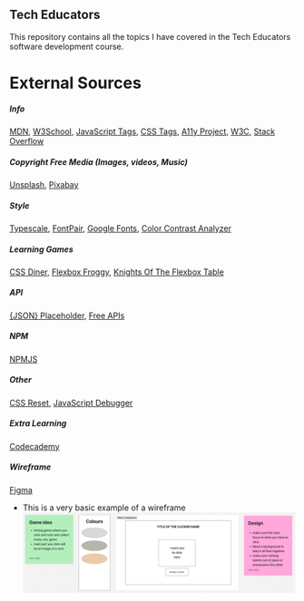 ## Tech Educators

This repository contains all the topics I have covered in the Tech Educators software development course.

# External Sources

##### Info

[MDN](https://developer.mozilla.org/en-US/), [W3School](https://www.w3schools.com/), [JavaScript Tags](https://www.joshwcomeau.com/operator-lookup/), [CSS Tags](https://acchou.github.io/html-css-cheat-sheet/html-css-cheat-sheet.html#css), [A11y Project](https://www.a11yproject.com/checklist/), [W3C](https://www.w3.org/), [Stack Overflow](https://stackoverflow.com/questions)

##### Copyright Free Media (Images, videos, Music)

[Unsplash](https://unsplash.com/), [Pixabay](https://pixabay.com/)

##### Style

[Typescale](https://typescale.com/), [FontPair](https://fontpair.co/category/sans-serif), [Google Fonts](https://fonts.google.com/), [Color Contrast Analyzer](https://color.adobe.com/create/color-contrast-analyzer)

##### Learning Games

[CSS Diner](https://flukeout.github.io/), [Flexbox Froggy](https://flexboxfroggy.com/), [Knights Of The Flexbox Table](https://knightsoftheflexboxtable.com/)

##### API

[{JSON} Placeholder](https://jsonplaceholder.typicode.com/), [Free APIs](https://free-apis.github.io/#/)

##### NPM

[NPMJS](https://www.npmjs.com/)

##### Other

[CSS Reset](https://jgthms.com/minireset.css/), [JavaScript Debugger](https://pythontutor.com/javascript.html#mode=edit)

##### Extra Learning

[Codecademy](https://www.codecademy.com/)

##### Wireframe

[Figma](https://www.figma.com/)

- This is a very basic example of a wireframe
  ![Basic wireframe](wireframes/week3assignment/clickcounter.png)
